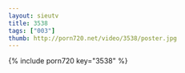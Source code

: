 ```yaml
--- 
layout: sieutv
title: 3538
tags: ["003"]
thumb: http://porn720.net/video/3538/poster.jpg
---
```

{% include porn720 key="3538" %} 
